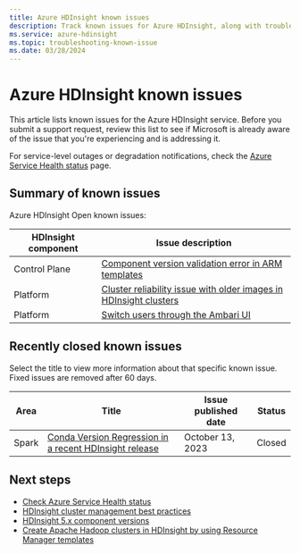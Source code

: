 ```yaml
---
title: Azure HDInsight known issues
description: Track known issues for Azure HDInsight, along with troubleshooting steps, actions, and frequently asked questions.
ms.service: azure-hdinsight
ms.topic: troubleshooting-known-issue
ms.date: 03/28/2024
---
```


# Azure HDInsight known issues

This article lists known issues for the Azure HDInsight service. Before you submit a support request, review this list to see if Microsoft is already aware of the issue that you're experiencing and is addressing it.

For service-level outages or degradation notifications, check the [Azure Service Health status](https://azure.status.microsoft/status) page.

## Summary of known issues

Azure HDInsight Open known issues:

| HDInsight component | Issue description |
|---------------------|-------------------|
| Control Plane | [Component version validation error in ARM templates](./component-version-validation-error-arm-templates.md) |
| Platform | [Cluster reliability issue with older images in HDInsight clusters](./cluster-reliability-issues.md)|
| Platform | [Switch users through the Ambari UI](./hdinsight-known-issues-ambari-users-cache.md)|





## Recently closed known issues

Select the title to view more information about that specific known issue. Fixed issues are removed after 60 days.

| Area                   |Title                    | Issue published date| Status |
|------------------------|-------------------------|-------------------|-------|
|Spark|[Conda Version Regression in a recent HDInsight release](./hdinsight-known-issues-conda-version-regression.md)|October 13, 2023|Closed|

## Next steps

- [Check Azure Service Health status](https://azure.status.microsoft/status)
- [HDInsight cluster management best practices](cluster-management-best-practices.md)
- [HDInsight 5.x component versions](hdinsight-5x-component-versioning.md)
- [Create Apache Hadoop clusters in HDInsight by using Resource Manager templates](hdinsight-hadoop-create-linux-clusters-arm-templates.md)
